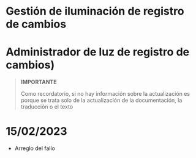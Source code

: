 # Gestión de iluminación de registro de cambios

# Administrador de luz de registro de cambios)

>**IMPORTANTE**
>
>Como recordatorio, si no hay información sobre la actualización es porque se trata solo de la actualización de la documentación, la traducción o el texto

# 15/02/2023

- Arreglo del fallo
